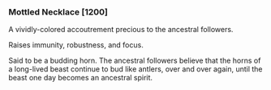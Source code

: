 ### Mottled Necklace [1200]

A vividly-colored accoutrement precious to the ancestral followers.

Raises immunity, robustness, and focus.

Said to be a budding horn. The ancestral followers believe that the horns of a long-lived beast continue to bud like antlers, over and over again, until the beast one day becomes an ancestral spirit.
